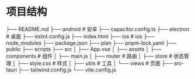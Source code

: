 # 项目结构

├── README.md
├── android # 安卓
├── capacitor.config.ts
├── electron # 桌面
├── eslint.config.js
├── index.html
├── ios # ios
├── node_modules
├── package.json
├── plan
├── pnpm-lock.yaml
├── public
├── scripts
├── src
│ ├── App.vue
│ ├── assets
│ ├── components # 组件
│ ├── main.js
│ ├── router # 路由
│ ├── store # 状态管理
│ ├── style.css # 样式
│ ├── utils # 工具
│ └── views # 页面
├── src-tauri
├── tailwind.config.js
└── vite.config.js
